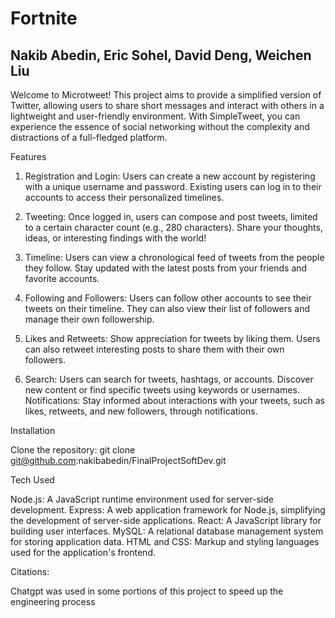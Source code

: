 # Fortnite
## Nakib Abedin, Eric Sohel, David Deng, Weichen Liu

Welcome to Microtweet! This project aims to provide a simplified version of Twitter, allowing users to share short messages and interact with others in a lightweight and user-friendly environment. With SimpleTweet, you can experience the essence of social networking without the complexity and distractions of a full-fledged platform.

Features

1. Registration and Login: Users can create a new account by registering with a unique username and password. Existing users can log in to their accounts to access their personalized timelines.

2. Tweeting: Once logged in, users can compose and post tweets, limited to a certain character count (e.g., 280 characters). Share your thoughts, ideas, or interesting findings with the world!

3. Timeline: Users can view a chronological feed of tweets from the people they follow. Stay updated with the latest posts from your friends and favorite accounts.

4. Following and Followers: Users can follow other accounts to see their tweets on their timeline. They can also view their list of followers and manage their own followership.

5. Likes and Retweets: Show appreciation for tweets by liking them. Users can also retweet interesting posts to share them with their own followers.

6. Search: Users can search for tweets, hashtags, or accounts. Discover new content or find specific tweets using keywords or usernames.
Notifications: Stay informed about interactions with your tweets, such as likes, retweets, and new followers, through notifications.


Installation

Clone the repository: git clone git@github.com:nakibabedin/FinalProjectSoftDev.git

Tech Used

Node.js: A JavaScript runtime environment used for server-side development.
Express: A web application framework for Node.js, simplifying the development of server-side applications.
React: A JavaScript library for building user interfaces.
MySQL: A relational database management system for storing application data.
HTML and CSS: Markup and styling languages used for the application's frontend.


Citations: 

Chatgpt was used in some portions of this project to speed up the engineering process